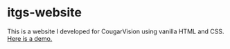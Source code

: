 # itgs-website
This is a website I developed for CougarVision using vanilla HTML and CSS. 
[Here is a demo.](https://georgehtliu.github.io/Cougar-Vision-Website/)
